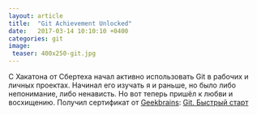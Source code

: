 ```yaml
---
layout: article
title:  "Git Achievement Unlocked"
date:   2017-03-14 10:10:10 +0400
categories: git
image:
 teaser: 400x250-git.jpg
---
```


С Хакатона от Сбертеха начал активно использовать Git в рабочих и личных проектах.
Начинал его изучать я и раньше, но было либо непонимание, либо ненависть.
Но вот теперь пришёл к любви и восхищению.
Получил сертификат от  [Geekbrains][Geekbrains]: [Git. Быстрый старт][Geekbrains-Git]

[Geekbrains]: https://geekbrains.ru/go/vwNS_h
[Geekbrains-Git]:   https://geekbrains.ru/courses/66